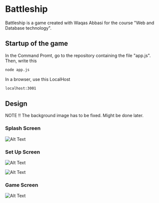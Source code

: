 # Battleship

Battleship is a game created with Waqas Abbasi for the course "Web and Database technology".

## Startup of the game

In the Command Promt, go to the repository containing the file "app.js". Then, write this

```bash
node app.js
```

In a browser, use this LocalHost

```bash
localhost:3001
```

## Design

NOTE !! The background image has to be fixed. Might be done later.

### Splash Screen

![Alt Text](../Battleship/photoREAD/start.png)


### Set Up Screen

![Alt Text](../Battleship/photoREAD/setUp.png)

![Alt Text](../Battleship/photoREAD/withShips.png)

### Game Screen

![Alt Text](../Battleship/photoREAD/game.png)